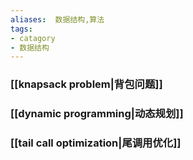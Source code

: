 ```yaml
---
aliases:  数据结构,算法
tags: 
- catagory
- 数据结构
---
```


### [[knapsack problem|背包问题]]
### [[dynamic programming|动态规划]]
### [[tail call optimization|尾调用优化]]